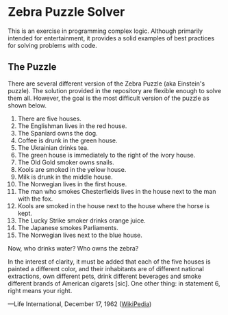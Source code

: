 # Zebra Puzzle Solver

This is an exercise in programming complex logic. Although primarily intended
for entertainment, it provides a solid examples of best practices for solving
problems with code.

## The Puzzle

There are several different version of the Zebra Puzzle (aka Einstein's
puzzle). The solution provided in the repository are flexible enough to solve them
all. However, the goal is the most difficult version of the puzzle as shown
below.

1. There are five houses.
1. The Englishman lives in the red house.
1. The Spaniard owns the dog.
1. Coffee is drunk in the green house.
1. The Ukrainian drinks tea.
1. The green house is immediately to the right of the ivory house.
1. The Old Gold smoker owns snails.
1. Kools are smoked in the yellow house.
1. Milk is drunk in the middle house.
1. The Norwegian lives in the first house.
1. The man who smokes Chesterfields lives in the house next to the man with the
fox.
1. Kools are smoked in the house next to the house where the horse is kept.
1. The Lucky Strike smoker drinks orange juice.
1. The Japanese smokes Parliaments.
1. The Norwegian lives next to the blue house.

Now, who drinks water? Who owns the zebra?

In the interest of clarity, it must be added that each of the five houses is
painted a different color, and their inhabitants are of different national
extractions, own different pets, drink different beverages and smoke different
brands of American cigarets [sic]. One other thing: in statement 6, right means
your right.

—Life International, December 17, 1962
([WikiPedia](https://en.wikipedia.org/wiki/Zebra_Puzzle))
